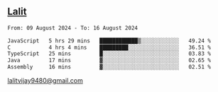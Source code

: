 ## [Lalit](https://lalit.sh)

<!--START_SECTION:waka-->

```txt
From: 09 August 2024 - To: 16 August 2024

JavaScript   5 hrs 29 mins   ████████████▒░░░░░░░░░░░░   49.24 %
C            4 hrs 4 mins    █████████░░░░░░░░░░░░░░░░   36.51 %
TypeScript   25 mins         █░░░░░░░░░░░░░░░░░░░░░░░░   03.83 %
Java         17 mins         ▓░░░░░░░░░░░░░░░░░░░░░░░░   02.65 %
Assembly     16 mins         ▓░░░░░░░░░░░░░░░░░░░░░░░░   02.51 %
```

<!--END_SECTION:waka-->

lalitvijay9480@gmail.com
